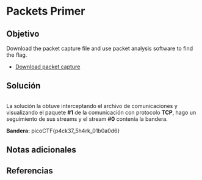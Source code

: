# Packets Primer
## Objetivo

Download the packet capture file and use packet analysis software to find the flag.

- [Download packet capture](https://artifacts.picoctf.net/c/196/network-dump.flag.pcap)
## Solución

```shell

```

La solución la obtuve interceptando el archivo de comunicaciones y visualizando el paquete **#1** de la comunicación con protocolo **TCP**, hago un seguimiento de sus streams y el stream **#0** contenía la bandera.

**Bandera:** picoCTF{p4ck37_5h4rk_01b0a0d6}
## Notas adicionales
## Referencias